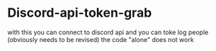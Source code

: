 # Discord-api-token-grab

with this you can connect to discord api and you can toke log people
(obviously needs to be revised) the code "alone" does not work
